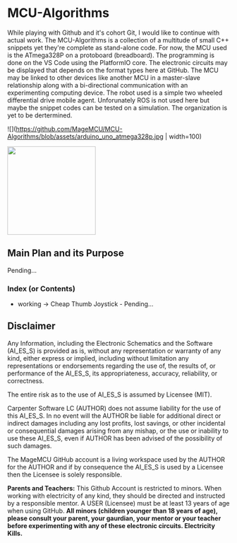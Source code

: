 # MCU-Algorithms

<p>While playing with Github and it's cohort Git, I would like to continue with actual work. The MCU-Algorithms is a collection of a multitude of small C++ snippets yet they're complete as stand-alone code. For now, the MCU used is the ATmega328P on a protoboard (breadboard). The programming is done on the VS Code using the PlatformIO core. The electronic circuits may be displayed that depends on the format types here at GitHub. The MCU may be linked to other devices like another MCU in a master-slave relationship along with a bi-directional communication with an experimenting computing device. The robot used is a simple two wheeled differential drive mobile agent. Unforunately ROS is not used here but maybe the snippet codes can be tested on a simulation. The organization is yet to be dertermined. </p>

![](https://github.com/MageMCU/MCU-Algorithms/blob/assets/arduino_uno_atmega328p.jpg | width=100)

<img src="https://github.com/MageMCU/MCU-Algorithms/blob/assets/arduino_uno_atmega328p.jpg" width="200" />

## Main Plan and its Purpose
<p> Pending...</p>

### Index (or Contents)

- working -> Cheap Thumb Joystick - Pending...

## Disclaimer

<p>Any Information, including the Electronic Schematics and the Software (AI_ES_S) is provided as is, without any representation or warranty of any kind, either express or implied, including without limitation any representations or endorsements regarding the use of, the results of, or performance of the AI_ES_S, its appropriateness, accuracy, reliability, or correctness. </p>

<p>The entire risk as to the use of AI_ES_S is assumed by Licensee (MIT). </p>

<p>Carpenter Software LC (AUTHOR) does not assume liability for the use of this AI_ES_S. In no event will the AUTHOR be liable for additional direct or indirect damages including any lost profits, lost savings, or other incidental or consequential damages arising from any mishap, or the use or inability to use these AI_ES_S, even if AUTHOR has been advised of the possibility of such damages. </p>

<p>The MageMCU GitHub account is a living workspace used by the AUTHOR for the AUTHOR and if by consequence the AI_ES_S is used by a Licensee then the Licensee is solely responsible.</p>

<p><strong>Parents and Teachers:</strong> This Github Account is restricted to minors. When working with electricity of any kind, they should be directed and instructed by a responsible mentor. A USER (Licensee) must be at least 13 years of age when using GitHub. <strong>All minors (children younger than 18 years of age), please consult your parent, your gaurdian, your mentor or your teacher before experimenting with any of these electronic circuits. Electricity Kills.</strong></p>
